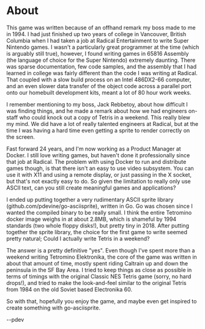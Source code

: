 # About

This game was written because of an offhand remark my boss made to me in 1994.  I had just finished up two years of college
in Vancouver, British Columbia when I had taken a job at Radical Entertainment to write Super Nintendo games.  I wasn't
a particularly great programmer at the time (which is arguably still true), however, I found writing games in 65816 Assembly
(the language of choice for the Super Nintendo) extremely daunting.  There was sparse documentation, few code samples, and
the assembly that I had learned in college was fairly different than the code I was writing at Radical.  That coupled with
a slow build process on an Intel 486DX2-66 computer, and an even slower data transfer of the object code across a parallel
port onto our homebuilt development kits, meant a lot of 80 hour work weeks.

I remember mentioning to my boss, Jack Rebbetoy, about how difficult I was finding things, and he made a remark about how
we had engineers on-staff who could knock out a copy of Tetris in a weekend.  This really blew my mind.  We did have a lot of
really talented engineers at Radical, but at the time I was having a hard time even getting a sprite to render correctly on
the screen.

Fast forward 24 years, and I'm now working as a Product Manager at Docker.  I still love writing games, but haven't done it
professionally since that job at Radical.  The problem with using Docker to run and distribute games though, is that there
isn't an easy to use video subsystem.  You can use it with X11 and using a remote display, or just passing in the X socket,
but that's not exactly easy to do.  So given the limitation to really only use ASCII text, can you still create meaningful
games and applications?

I ended up putting together a very rudimentary ASCII sprite library (github.com/pdevine/go-asciisprite), written in Go.  Go
was chosen since I wanted the compiled binary to be really small.  I think the entire Tetromino docker image weighs in at
about 2.8MB, which is shameful by 1994 standards (two whole floppy disks!), but pretty tiny in 2018.  After putting together
the sprite library, the choice for the first game to write seemed pretty natural;  Could I actually write Tetris in a
weekend?

The answer is a pretty definitive "yes".  Even though I've spent more than a weekend writing Tetromino 
Elektronika, the core of the game was written in about that amount of time, mostly spent riding Caltrain up and down the peninsula
in the SF Bay Area.  I tried to keep things as close as possible in terms of timings with the original Classic NES Tetris game
(sorry, no hard drops!), and tried to make the look-and-feel similar to the original Tetris from 1984 on the old Soviet based
Electronika 60.

So with that, hopefully you enjoy the game, and maybe even get inspired to create something with go-asciisprite.

 --pdev

